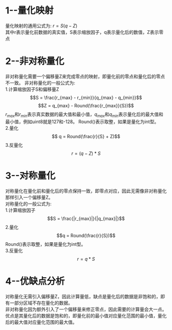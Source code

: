 # 1--量化映射
量化映射的通用公式为: $r = S(q - Z)$  
其中r表示量化前数据的真实值，S表示缩放因子，q表示量化后的数值，Z表示零点

# 2--非对称量化
非对称量化需要一个偏移量Z来完成零点的映射，即量化前的零点和量化后的零点不一致。
非对称量化的一般公式为:  
1.计算缩放因子S和偏移量Z
$$S = \frac{r_{max} - r_{min}}{q_{max} - q_{min}}$$
$$Z = q_{max} - Round(\frac{r_{max}}{S})$$
$r_{max}$和$r_{min}$表示真实数据的最大值和最小值，$q_{max}$和$q_{min}$表示量化后的最大值和最小值，例如uint8就是127和-128。 Round()表示取整，如果是量化为int型。  
2.量化
$$ q = Round(\frac{r}{S} + Z)$$
3.反量化
$$r = (q - Z)*S$$

# 3--对称量化
对称量化在量化前和量化后的零点保持一致，即零点对应，因此无需像非对称量化那样引入一个偏移量Z。  
对称量化的一般公式为:  
1.计算缩放因子
$$S = \frac{|r_{max}|}{|q_{max}|}$$
2.量化
$$q = Round(\frac{r}{S})$$
Round()表示取整，如果是量化为int型。  
3.反量化
$$r = q*S$$

# 4--优缺点分析
对称量化无需引入偏移量Z，因此计算量低，缺点是量化后的数据是非饱和的，即有一部分区域不存在量化的数据。  
非对称量化因为额外引入了一个偏移量来修正零点，因此需要的计算量会大一点。优点是其量化后的数据是饱和的，即量化前的最小值对应量化范围的最小值，量化后的最大值对应量化范围的最大值。

